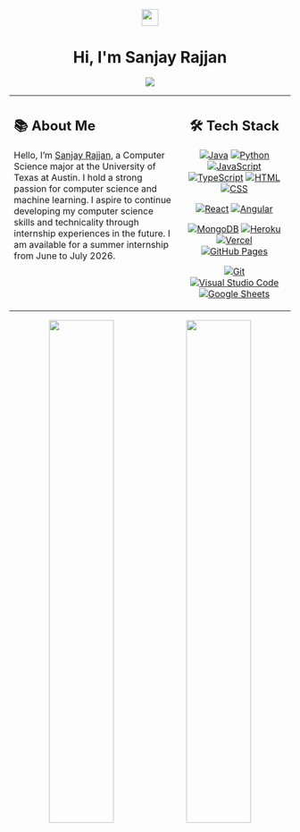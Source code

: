 <!-- Header Section -->

<div align="center">
<img src="https://media.giphy.com/media/hvRJCLFzcasrR4ia7z/giphy.gif" width="30" />
<h1>Hi, I'm Sanjay Rajjan</h1>
<p align="center">
<a href="https://git.io/typing-svg">
<img src="https://www.google.com/search?q=https://readme-typing-svg.herokuapp.com/%3Flines%3DCS%2BStudent%2Bat%2BUT%2BAustin%3BFull-Stack%2BDeveloper%3BML%2B%2526%2BAI%2BEnthusiast%26font%3DFira%2520Code%26center%3Dtrue%26width%3D440%26height%3D45%26color%3D36BCF7%26vCenter%3Dtrue%26size%3D22">
</a>
</p>
</div>

<!-- Main Content Table -->

<table>
<tr>
<!-- About Me Section -->
<td valign="top" width="60%">
<h2>📚 About Me</h2>
<p>
Hello, I’m <a href="https://sanjay.rajjan.com">Sanjay Rajjan</a>, a Computer Science major at the University of Texas at Austin. I hold a strong passion for computer science and machine learning. I aspire to continue developing my computer science skills and technicality through internship experiences in the future. I am available for a summer internship from June to July 2026.
</p>
</td>
<!-- Tech Stack Section -->
<td valign="top" width="40%">
<div align="center">
<h2>🛠️ Tech Stack</h2>
<!-- Languages -->
<p>
<a href="#"><img alt="Java" src="https://www.google.com/search?q=https://img.shields.io/badge/Java-ED8B00.svg%3Flogo%3Dopenjdk%26logoColor%3Dwhite"></a>
<a href="#"><img alt="Python" src="https://www.google.com/search?q=https://img.shields.io/badge/Python-3776AB.svg%3Flogo%3Dpython%26logoColor%3Dwhite"></a>
<a href="#"><img alt="JavaScript" src="https://img.shields.io/badge/JavaScript-F7DF1E.svg?logo=javascript&logoColor=black"></a>
<a href="#"><img alt="TypeScript" src="https://www.google.com/search?q=https://img.shields.io/badge/TypeScript-3178C6.svg%3Flogo%3Dtypescript%26logoColor%3Dwhite"></a>
<a href="#"><img alt="HTML" src="https://img.shields.io/badge/HTML-E34F26.svg?logo=html5&logoColor=white"></a>
<a href="#"><img alt="CSS" src="https://img.shields.io/badge/CSS-1572B6.svg?logo=css3&logoColor=white"></a>
</p>
<!-- Frameworks & Libraries -->
<p>
<a href="#"><img alt="React" src="https://www.google.com/search?q=https://img.shields.io/badge/React-20232A.svg%3Flogo%3Dreact%26logoColor%3D61DAFB"></a>
<a href="#"><img alt="Angular" src="https://www.google.com/search?q=https://img.shields.io/badge/Angular-DD0031.svg%3Flogo%3Dangular%26logoColor%3Dwhite"></a>
</p>
<!-- Databases & Cloud -->
<p>
<a href="#"><img alt="MongoDB" src="https://img.shields.io/badge/MongoDB-4EA94B.svg?logo=mongodb&logoColor=white"></a>
<a href="#"><img alt="Heroku" src="https://img.shields.io/badge/Heroku-430098.svg?logo=heroku&logoColor=white"></a>
<a href="#"><img alt="Vercel" src="https://img.shields.io/badge/Vercel-000000.svg?logo=vercel&logoColor=white"></a>
<a href="#"><img alt="GitHub Pages" src="https://www.google.com/search?q=https://img.shields.io/badge/GitHub%2520Pages-222222.svg%3Flogo%3Dgithub%26logoColor%3Dwhite"></a>
</p>
<!-- Software & Tools -->
<p>
<a href="#"><img alt="Git" src="https://www.google.com/search?q=https://img.shields.io/badge/Git-F05032.svg%3Flogo%3Dgit%26logoColor%3Dwhite"></a>
<a href="#"><img alt="Visual Studio Code" src="https://www.google.com/search?q=https://img.shields.io/badge/VS%2520Code-007ACC.svg%3Flogo%3Dvisual-studio-code%26logoColor%3Dwhite"></a>
<a href="#"><img alt="Google Sheets" src="https://img.shields.io/badge/Google%20Sheets-34A853.svg?logo=google%20sheets&logoColor=white"></a>
</p>
</div>
</td>
</tr>
</table>

<!-- GitHub Stats Section -->

<p align="center">
<img width="48%" src="https://www.google.com/search?q=https://github-readme-stats.vercel.app/api%3Fusername%3DDenverCoder1%26show_icons%3Dtrue%26theme%3Dtokyonight%26hide_border%3Dtrue" />
<img width="48%" src="https://www.google.com/search?q=https://github-readme-stats.vercel.app/api/top-langs/%3Fusername%3DDenverCoder1%26layout%3Dcompact%26theme%3Dtokyonight%26hide_border%3Dtrue" />
</p>
